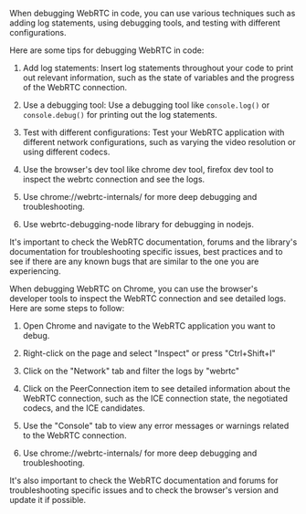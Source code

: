 When debugging WebRTC in code, you can use various techniques such as adding log statements, using debugging tools, and testing with different configurations.

Here are some tips for debugging WebRTC in code:

1.  Add log statements: Insert log statements throughout your code to print out relevant information, such as the state of variables and the progress of the WebRTC connection.
    
2.  Use a debugging tool: Use a debugging tool like `console.log()` or `console.debug()` for printing out the log statements.
    
3.  Test with different configurations: Test your WebRTC application with different network configurations, such as varying the video resolution or using different codecs.
    
4.  Use the browser's dev tool like chrome dev tool, firefox dev tool to inspect the webrtc connection and see the logs.
    
5.  Use chrome://webrtc-internals/ for more deep debugging and troubleshooting.
    
6.  Use webrtc-debugging-node library for debugging in nodejs.
    

It's important to check the WebRTC documentation, forums and the library's documentation for troubleshooting specific issues, best practices and to see if there are any known bugs that are similar to the one you are experiencing.







When debugging WebRTC on Chrome, you can use the browser's developer tools to inspect the WebRTC connection and see detailed logs. Here are some steps to follow:

1.  Open Chrome and navigate to the WebRTC application you want to debug.
    
2.  Right-click on the page and select "Inspect" or press "Ctrl+Shift+I"
    
3.  Click on the "Network" tab and filter the logs by "webrtc"
    
4.  Click on the PeerConnection item to see detailed information about the WebRTC connection, such as the ICE connection state, the negotiated codecs, and the ICE candidates.
    
5.  Use the "Console" tab to view any error messages or warnings related to the WebRTC connection.
    
6.  Use chrome://webrtc-internals/ for more deep debugging and troubleshooting.
    

It's also important to check the WebRTC documentation and forums for troubleshooting specific issues and to check the browser's version and update it if possible.